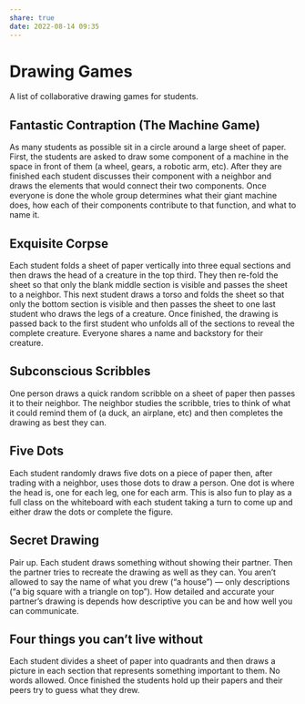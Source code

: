 ```yaml
---  
share: true  
date: 2022-08-14 09:35  
---  
```

  
# Drawing Games  
  
A list of collaborative drawing games for students.   
  
## Fantastic Contraption (The Machine Game)  
As many students as possible sit in a circle around a large sheet of paper. First, the students are asked to draw some component of a machine in the space in front of them (a wheel, gears, a robotic arm, etc). After they are finished each student discusses their component with a neighbor and draws the elements that would connect their two components. Once everyone is done the whole group determines what their giant machine does, how each of their components contribute to that function, and what to name it.  
  
## Exquisite Corpse  
Each student folds a sheet of paper vertically into three equal sections and then draws the head of a creature in the top third. They then re-fold the sheet so that only the blank middle section is visible and passes the sheet to a neighbor. This next student draws a torso and folds the sheet so that only the bottom section is visible and then passes the sheet to one last student who draws the legs of a creature. Once finished, the drawing is passed back to the first student who unfolds all of the sections to reveal the complete creature. Everyone shares a name and backstory for their creature.  
  
## Subconscious Scribbles  
One person draws a quick random scribble on a sheet of paper then passes it to their neighbor. The neighbor studies the scribble, tries to think of what it could remind them of (a duck, an airplane, etc) and then completes the drawing as best they can.  
  
## Five Dots  
Each student randomly draws five dots on a piece of paper then, after trading with a neighbor, uses those dots to draw a person. One dot is where the head is, one for each leg, one for each arm. This is also fun to play as a full class on the whiteboard with each student taking a turn to come up and either draw the dots or complete the figure.  
  
## Secret Drawing  
Pair up. Each student draws something without showing their partner. Then the partner tries to recreate the drawing as well as they can. You aren’t allowed to say the name of what you drew (“a house”) — only descriptions (“a big square with a triangle on top”). How detailed and accurate your partner’s drawing is depends how descriptive you can be and how well you can communicate.  
  
## Four things you can’t live without  
Each student divides a sheet of paper into quadrants and then draws a picture in each section that represents something important to them. No words allowed. Once finished the students hold up their papers and their peers try to guess what they drew.